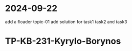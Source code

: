 # 2024-09-22
add a floader topic-01
add solution for task1 task2 and task3
# TP-KB-231-Kyrylo-Borynos